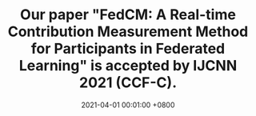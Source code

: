 ---
title: "Our paper \"FedCM: A Real-time Contribution Measurement Method for Participants in Federated Learning\" is accepted by IJCNN 2021 (CCF-C)."
date: 2021-04-01 00:01:00 +0800
---